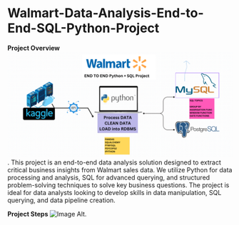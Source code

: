 # Walmart-Data-Analysis-End-to-End-SQL-Python-Project
**Project Overview**
![Image Alt](https://github.com/mayurkhadse01/Walmart-Data-Analysis-End-to-End-SQL-Python-Project/blob/2c5a481721220bebb84c9afa9c18e995d5ef2e2d/walmart_project-piplelines.png).
This project is an end-to-end data analysis solution designed to extract critical business insights from Walmart sales data. We utilize Python for data processing and analysis, SQL for advanced querying, and structured problem-solving techniques to solve key business questions. The project is ideal for data analysts looking to develop skills in data manipulation, SQL querying, and data pipeline creation.

**Project Steps**
![Image Alt](https://github.com/najirh/Walmart_SQL_Python?tab=readme-ov-file#1-set-up-the-environment
).
